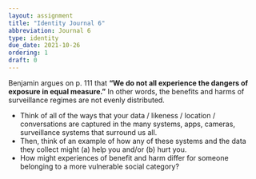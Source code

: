 ```yaml
---
layout: assignment
title: "Identity Journal 6"
abbreviation: Journal 6
type: identity
due_date: 2021-10-26
ordering: 1
draft: 0
---
```


Benjamin argues on p. 111 that **“We do not all experience the dangers of exposure in equal measure.”** In other words, the benefits and harms of surveillance regimes are not evenly distributed.

* Think of all of the ways that your data / likeness / location / conversations are captured in the many systems, apps, cameras, surveillance systems that surround us all.
* Then, think of an example of how any of these systems and the data they collect might (a) help you and/or (b) hurt you.
* How might experiences of benefit and harm differ for someone belonging to a more vulnerable social category?

